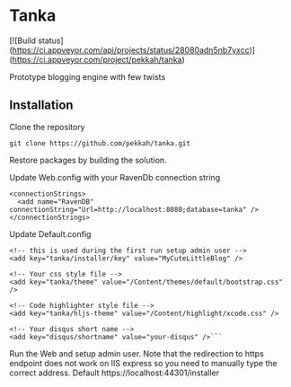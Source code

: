 # Tanka

[![Build status]
(https://ci.appveyor.com/api/projects/status/28080adn5nb7yxcc)]
(https://ci.appveyor.com/project/pekkah/tanka)

Prototype blogging engine with few twists


## Installation

Clone the repository
```
git clone https://github.com/pekkah/tanka.git
```

Restore packages by building the solution.

Update Web.config with your RavenDb connection string
```
<connectionStrings>
  <add name="RavenDB" connectionString="Url=http://localhost:8080;database=tanka" />
</connectionStrings>
```

Update Default.config
```
<!-- this is used during the first run setup admin user -->
<add key="tanka/installer/key" value="MyCuteLittleBlog" />

<!-- Your css style file -->
<add key="tanka/theme" value="/Content/themes/default/bootstrap.css" />

<!-- Code highlighter style file -->
<add key="tanka/hljs-theme" value="/Content/highlight/xcode.css" />

<!-- Your disqus short name -->
<add key="disqus/shortname" value="your-disqus" />``` 
```

Run the Web and setup admin user. Note that the redirection to https endpoint
does not work on IIS express so you need to manually type the correct address.
Default https://localhost:44301/installer


